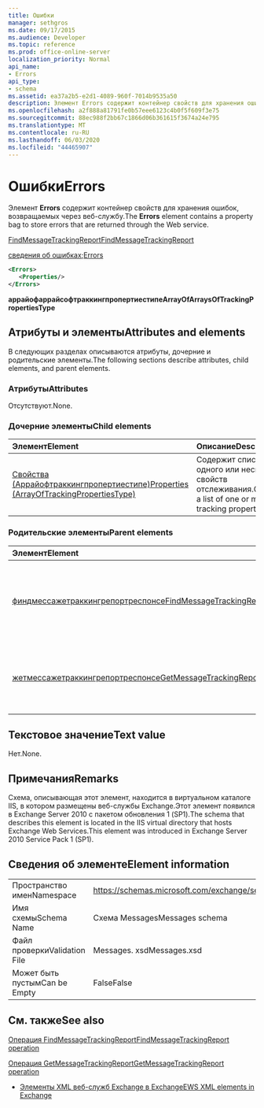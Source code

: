 ```yaml
---
title: Ошибки
manager: sethgros
ms.date: 09/17/2015
ms.audience: Developer
ms.topic: reference
ms.prod: office-online-server
localization_priority: Normal
api_name:
- Errors
api_type:
- schema
ms.assetid: ea37a2b5-e2d1-4089-960f-7014b9535a50
description: Элемент Errors содержит контейнер свойств для хранения ошибок, возвращаемых через веб-службу.
ms.openlocfilehash: a2f888a81791fe0b57eee6123c4b0f5f609f3e75
ms.sourcegitcommit: 88ec988f2bb67c1866d06b361615f3674a24e795
ms.translationtype: MT
ms.contentlocale: ru-RU
ms.lasthandoff: 06/03/2020
ms.locfileid: "44465907"
---
```

# <a name="errors"></a><span data-ttu-id="d71dc-103">Ошибки</span><span class="sxs-lookup"><span data-stu-id="d71dc-103">Errors</span></span>

<span data-ttu-id="d71dc-104">Элемент **Errors** содержит контейнер свойств для хранения ошибок, возвращаемых через веб-службу.</span><span class="sxs-lookup"><span data-stu-id="d71dc-104">The **Errors** element contains a property bag to store errors that are returned through the Web service.</span></span> 
  
[<span data-ttu-id="d71dc-105">FindMessageTrackingReport</span><span class="sxs-lookup"><span data-stu-id="d71dc-105">FindMessageTrackingReport</span></span>](findmessagetrackingreport.md)
  
<span data-ttu-id="d71dc-106">[сведения об ошибках](errors-ex15websvcsotherref.md);</span><span class="sxs-lookup"><span data-stu-id="d71dc-106">[Errors](errors-ex15websvcsotherref.md)</span></span>
  
```xml
<Errors>
   <Properties/>
</Errors>
```

 <span data-ttu-id="d71dc-107">**аррайофаррайсофтраккингпропертиестипе**</span><span class="sxs-lookup"><span data-stu-id="d71dc-107">**ArrayOfArraysOfTrackingPropertiesType**</span></span>
## <a name="attributes-and-elements"></a><span data-ttu-id="d71dc-108">Атрибуты и элементы</span><span class="sxs-lookup"><span data-stu-id="d71dc-108">Attributes and elements</span></span>

<span data-ttu-id="d71dc-109">В следующих разделах описываются атрибуты, дочерние и родительские элементы.</span><span class="sxs-lookup"><span data-stu-id="d71dc-109">The following sections describe attributes, child elements, and parent elements.</span></span>
  
### <a name="attributes"></a><span data-ttu-id="d71dc-110">Атрибуты</span><span class="sxs-lookup"><span data-stu-id="d71dc-110">Attributes</span></span>

<span data-ttu-id="d71dc-111">Отсутствуют.</span><span class="sxs-lookup"><span data-stu-id="d71dc-111">None.</span></span>
  
### <a name="child-elements"></a><span data-ttu-id="d71dc-112">Дочерние элементы</span><span class="sxs-lookup"><span data-stu-id="d71dc-112">Child elements</span></span>

|<span data-ttu-id="d71dc-113">**Элемент**</span><span class="sxs-lookup"><span data-stu-id="d71dc-113">**Element**</span></span>|<span data-ttu-id="d71dc-114">**Описание**</span><span class="sxs-lookup"><span data-stu-id="d71dc-114">**Description**</span></span>|
|:-----|:-----|
|[<span data-ttu-id="d71dc-115">Свойства (Аррайофтраккингпропертиестипе)</span><span class="sxs-lookup"><span data-stu-id="d71dc-115">Properties (ArrayOfTrackingPropertiesType)</span></span>](properties-arrayoftrackingpropertiestype.md) <br/> |<span data-ttu-id="d71dc-116">Содержит список одного или нескольких свойств отслеживания.</span><span class="sxs-lookup"><span data-stu-id="d71dc-116">Contains a list of one or more tracking properties.</span></span>  <br/> |
   
### <a name="parent-elements"></a><span data-ttu-id="d71dc-117">Родительские элементы</span><span class="sxs-lookup"><span data-stu-id="d71dc-117">Parent elements</span></span>

|<span data-ttu-id="d71dc-118">**Элемент**</span><span class="sxs-lookup"><span data-stu-id="d71dc-118">**Element**</span></span>|<span data-ttu-id="d71dc-119">**Описание**</span><span class="sxs-lookup"><span data-stu-id="d71dc-119">**Description**</span></span>|
|:-----|:-----|
|[<span data-ttu-id="d71dc-120">финдмессажетраккингрепортреспонсе</span><span class="sxs-lookup"><span data-stu-id="d71dc-120">FindMessageTrackingReportResponse</span></span>](findmessagetrackingreportresponse.md) <br/> |<span data-ttu-id="d71dc-121">Содержит состояние и результат одного запроса [операции FindMessageTrackingReport](findmessagetrackingreport-operation.md) .</span><span class="sxs-lookup"><span data-stu-id="d71dc-121">Contains the status and result of a single [FindMessageTrackingReport operation](findmessagetrackingreport-operation.md) request.</span></span>  <br/> |
|[<span data-ttu-id="d71dc-122">жетмессажетраккингрепортреспонсе</span><span class="sxs-lookup"><span data-stu-id="d71dc-122">GetMessageTrackingReportResponse</span></span>](getmessagetrackingreportresponse.md) <br/> |<span data-ttu-id="d71dc-123">Содержит результат одного запроса [операции GetMessageTrackingReport](getmessagetrackingreport-operation.md) .</span><span class="sxs-lookup"><span data-stu-id="d71dc-123">Contains the result of a single [GetMessageTrackingReport operation](getmessagetrackingreport-operation.md) request.</span></span>  <br/> |
   
## <a name="text-value"></a><span data-ttu-id="d71dc-124">Текстовое значение</span><span class="sxs-lookup"><span data-stu-id="d71dc-124">Text value</span></span>

<span data-ttu-id="d71dc-125">Нет.</span><span class="sxs-lookup"><span data-stu-id="d71dc-125">None.</span></span>
  
## <a name="remarks"></a><span data-ttu-id="d71dc-126">Примечания</span><span class="sxs-lookup"><span data-stu-id="d71dc-126">Remarks</span></span>

<span data-ttu-id="d71dc-127">Схема, описывающая этот элемент, находится в виртуальном каталоге IIS, в котором размещены веб-службы Exchange.Этот элемент появился в Exchange Server 2010 с пакетом обновления 1 (SP1).</span><span class="sxs-lookup"><span data-stu-id="d71dc-127">The schema that describes this element is located in the IIS virtual directory that hosts Exchange Web Services.This element was introduced in Exchange Server 2010 Service Pack 1 (SP1).</span></span>
  
## <a name="element-information"></a><span data-ttu-id="d71dc-128">Сведения об элементе</span><span class="sxs-lookup"><span data-stu-id="d71dc-128">Element information</span></span>

|||
|:-----|:-----|
|<span data-ttu-id="d71dc-129">Пространство имен</span><span class="sxs-lookup"><span data-stu-id="d71dc-129">Namespace</span></span>  <br/> |https://schemas.microsoft.com/exchange/services/2006/messages  <br/> |
|<span data-ttu-id="d71dc-130">Имя схемы</span><span class="sxs-lookup"><span data-stu-id="d71dc-130">Schema Name</span></span>  <br/> |<span data-ttu-id="d71dc-131">Схема Messages</span><span class="sxs-lookup"><span data-stu-id="d71dc-131">Messages schema</span></span>  <br/> |
|<span data-ttu-id="d71dc-132">Файл проверки</span><span class="sxs-lookup"><span data-stu-id="d71dc-132">Validation File</span></span>  <br/> |<span data-ttu-id="d71dc-133">Messages. xsd</span><span class="sxs-lookup"><span data-stu-id="d71dc-133">Messages.xsd</span></span>  <br/> |
|<span data-ttu-id="d71dc-134">Может быть пустым</span><span class="sxs-lookup"><span data-stu-id="d71dc-134">Can be Empty</span></span>  <br/> |<span data-ttu-id="d71dc-135">False</span><span class="sxs-lookup"><span data-stu-id="d71dc-135">False</span></span>  <br/> |
   
## <a name="see-also"></a><span data-ttu-id="d71dc-136">См. также</span><span class="sxs-lookup"><span data-stu-id="d71dc-136">See also</span></span>



[<span data-ttu-id="d71dc-137">Операция FindMessageTrackingReport</span><span class="sxs-lookup"><span data-stu-id="d71dc-137">FindMessageTrackingReport operation</span></span>](findmessagetrackingreport-operation.md)
  
[<span data-ttu-id="d71dc-138">Операция GetMessageTrackingReport</span><span class="sxs-lookup"><span data-stu-id="d71dc-138">GetMessageTrackingReport operation</span></span>](getmessagetrackingreport-operation.md)


- [<span data-ttu-id="d71dc-139">Элементы XML веб-служб Exchange в Exchange</span><span class="sxs-lookup"><span data-stu-id="d71dc-139">EWS XML elements in Exchange</span></span>](ews-xml-elements-in-exchange.md)

